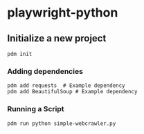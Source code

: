 # playwright-python

## Initialize a new project
```shell
pdm init
```
### Adding dependencies
```shell
pdm add requests  # Example dependency
pdm add BeautifulSoup # Example dependency
```

### Running a Script
```shell
pdm run python simple-webcrawler.py
```


